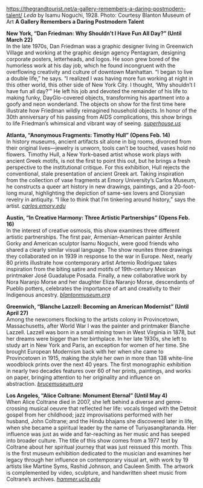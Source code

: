 https://thegrandtourist.net/a-gallery-remembers-a-daring-postmodern-talent/
_Leda_ by Isamu Noguchi, 1928. Photo: Courtesy Blanton Museum of Art
**A Gallery Remembers a Daring Postmodern Talent**

**New York, “Dan Friedman: Why Shouldn’t I Have Fun All Day?” (Until March 22)**  
In the late 1970s, Dan Friedman was a graphic designer living in Greenwich Village and working at the graphic design agency Pentagram, designing corporate posters, letterheads, and logos. He soon grew bored of the humorless work at his day job, which he found incongruent with the overflowing creativity and culture of downtown Manhattan. “I began to live a double life,” he says. “I realized I was having more fun working at night in this other world, this other side of New York City. I thought, ‘Why shouldn’t I have fun all day?’” He left his job and devoted the remainder of his life to making funky, DayGlo-covered objects, transforming his apartment into a goofy and neon wonderland. The objects on show for the first time here illustrate how Friedman wildly reimagined household objects. In honor of the 30th anniversary of his passing from AIDS complications, this show brings to life Friedman’s whimsical and vibrant way of seeing. [_superhouse.us_](https://www.superhouse.us/exhibitions/dan-friedman-why-shoudnt-i-have-fun-all-day)

**Atlanta, “Anonymous Fragments: Timothy Hull” (Opens Feb. 14)**   
In history museums, ancient artifacts sit alone in big rooms, divorced from their original lives—jewelry is unworn, tools can’t be touched, vases hold no flowers. Timothy Hull, a New York–based artist whose work plays with ancient Greek motifs, is not the first to point this out, but he brings a fresh perspective to the institutional critique. For this exhibition, Hull rejects the conventional, stale presentation of ancient Greek art. Taking inspiration from the collection of vase fragments at Emory University’s Carlos Museum, he constructs a queer art history in new drawings, paintings, and a 20-foot-long mural, highlighting the depiction of same-sex lovers and Dionysian revelry in antiquity. “I like to think that I’m tinkering around history,” says the artist. [_carlos.emory.edu_](https://carlos.emory.edu/exhibition/Timothy-Hull)

**Austin, “In Creative Harmony: Three Artistic Partnerships” (Opens Feb. 16)**  
In the interest of creative osmosis, this show examines three different artistic partnerships. The first pair, Armenian-American painter Arshile Gorky and American sculptor Isamu Noguchi, were good friends who shared a clearly similar visual language. The show reunites three drawings they collaborated on in 1939 in response to the war in Europe. Next, nearly 80 prints illustrate how contemporary artist Artemio Rodríguez takes inspiration from the biting satire and motifs of 19th-century Mexican printmaker José Guadalupe Posada. Finally, a new collaborative work by Nora Naranjo Morse and her daughter Eliza Naranjo Morse, descendants of Pueblo potters, celebrates the importance of art and creativity to their Indigenous ancestry. [_blantonmuseum.org_](https://blantonmuseum.org/exhibition/in-creative-harmony-three-artistic-partnerships/)

**Greenwich, “Blanche Lazzell: Becoming an American Modernist” (Until April 27)**  
Among the newcomers flocking to the artists colony in Provincetown, Massachusetts, after World War I was the painter and printmaker Blanche Lazzell. Lazzell was born in a small mining town in West Virginia in 1878, but her dreams were bigger than her birthplace. In her late 1930s, she left to study art in New York and Paris, an exception for women of her time. She brought European Modernism back with her when she came to Provincetown in 1915, making the style her own in more than 138 white-line woodblock prints over the next 40 years. The first monographic exhibition in nearly two decades features over 60 of her prints, paintings, and works on paper, bringing attention to her originality and influence on abstraction. [_brucemuseum.org_](https://brucemuseum.org/whats-on/blanche-lazzell-becoming-an-american-modernist/)

**Los Angeles, “Alice Coltrane: Monument Eternal” (Until May 4)**  
When Alice Coltrane died in 2007, she left behind a diverse and genre-crossing musical oeuvre that reflected her life: vocals tinged with the Detroit gospel from her childhood; jazz improvisations performed with her husband, John Coltrane; and the Hindu bhajans she discovered later in life, when she became a spiritual leader by the name of Turiyasangitananda. Her influence was just as wide and far-reaching as her music and has seeped into broader culture. The title of this show comes from a 1977 text by Coltrane about her spiritual journey that was just reissued this month. This is the first museum exhibition dedicated to the musician and examines her legacy through her influence on contemporary visual art, with work by 19 artists like Martine Syms, Rashid Johnson, and Cauleen Smith. The artwork is complemented by video, sculpture, and handwritten sheet music from Coltrane’s archives. [_hammer.ucla.edu_](https://hammer.ucla.edu/exhibitions/2025/alice-coltrane-monument-eternal)